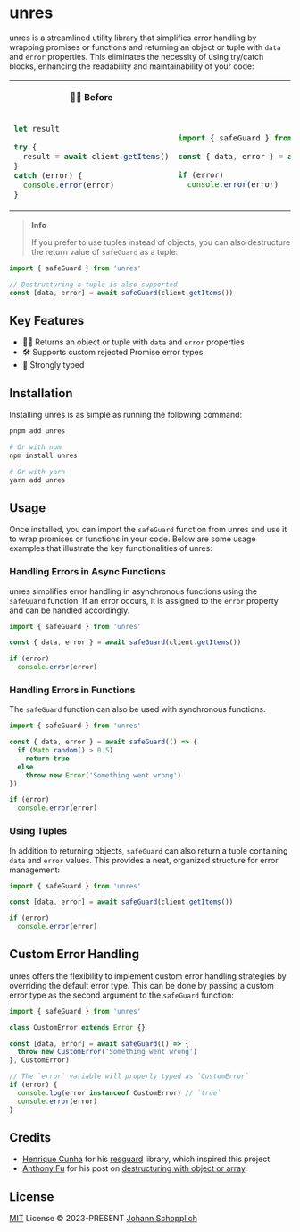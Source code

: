 # unres

unres is a streamlined utility library that simplifies error handling by wrapping promises or functions and returning an object or tuple with `data` and `error` properties. This eliminates the necessity of using try/catch blocks, enhancing the readability and maintainability of your code:

<table>

<tr>
<th><p><strong>😮‍💨 Before</strong></p></th>
<th><p><strong>🙆‍♂️ After</strong></p></th>
</tr>

<tr>
<td>

```ts
let result

try {
  result = await client.getItems()
}
catch (error) {
  console.error(error)
}
```

</td>
<td>

```ts
import { safeGuard } from 'unres'

const { data, error } = await safeGuard(client.getItems())

if (error)
  console.error(error)
```

</td>
</tr>

</table>

> **Info**
>
> If you prefer to use tuples instead of objects, you can also destructure the return value of `safeGuard` as a tuple:

```ts
import { safeGuard } from 'unres'

// Destructuring a tuple is also supported
const [data, error] = await safeGuard(client.getItems())
```


## Key Features

- 💆‍♂️ Returns an object or tuple with `data` and `error` properties
- 🛠️ Supports custom rejected Promise error types
- 🦾 Strongly typed

## Installation

Installing unres is as simple as running the following command:

```bash
pnpm add unres

# Or with npm
npm install unres

# Or with yarn
yarn add unres
```

## Usage

Once installed, you can import the `safeGuard` function from unres and use it to wrap promises or functions in your code. Below are some usage examples that illustrate the key functionalities of unres:

### Handling Errors in Async Functions

unres simplifies error handling in asynchronous functions using the `safeGuard` function. If an error occurs, it is assigned to the `error` property and can be handled accordingly.

```ts
import { safeGuard } from 'unres'

const { data, error } = await safeGuard(client.getItems())

if (error)
  console.error(error)
```

### Handling Errors in Functions

The `safeGuard` function can also be used with synchronous functions.

```ts
import { safeGuard } from 'unres'

const { data, error } = await safeGuard(() => {
  if (Math.random() > 0.5)
    return true
  else
    throw new Error('Something went wrong')
})

if (error)
  console.error(error)
```

### Using Tuples

In addition to returning objects, `safeGuard` can also return a tuple containing `data` and `error` values. This provides a neat, organized structure for error management:

```ts
import { safeGuard } from 'unres'

const [data, error] = await safeGuard(client.getItems())

if (error)
  console.error(error)
```

## Custom Error Handling

unres offers the flexibility to implement custom error handling strategies by overriding the default error type. This can be done by passing a custom error type as the second argument to the `safeGuard` function:

```ts
import { safeGuard } from 'unres'

class CustomError extends Error {}

const [data, error] = await safeGuard(() => {
  throw new CustomError('Something went wrong')
}, CustomError)

// The `error` variable will properly typed as `CustomError`
if (error) {
  console.log(error instanceof CustomError) // `true`
  console.error(error)
}
```

## Credits

- [Henrique Cunha](https://github.com/henrycunh) for his [resguard](https://github.com/henrycunh/resguard) library, which inspired this project.
- [Anthony Fu](https://github.com/antfu) for his post on [destructuring with object or array](https://antfu.me/posts/destructuring-with-object-or-array).

## License

[MIT](./LICENSE) License © 2023-PRESENT [Johann Schopplich](https://github.com/johannschopplich)
